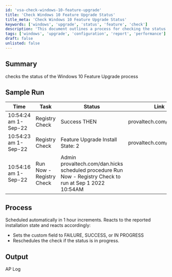 ```yaml
---
id: 'vsa-check-windows-10-feature-upgrade'
title: 'Check Windows 10 Feature Upgrade Status'
title_meta: 'Check Windows 10 Feature Upgrade Status'
keywords: ['windows', 'upgrade', 'status', 'feature', 'check']
description: 'This document outlines a process for checking the status of the Windows 10 Feature Upgrade process, including sample runs, output logs, and how the process reacts to different installation states.'
tags: ['windows', 'upgrade', 'configuration', 'report', 'performance']
draft: false
unlisted: false
---
```

## Summary

checks the status of the Windows 10 Feature Upgrade process

## Sample Run

| Time                     | Task               | Status                                           | Link                       |
|--------------------------|--------------------|--------------------------------------------------|----------------------------|
| 10:54:24 am 1-Sep-22    | Registry Check      | Success THEN                                     | provaltech.com/dan.hicks   |
| 10:54:23 am 1-Sep-22    | Registry Check      | Feature Upgrade Install State: 2                 | provaltech.com/dan.hicks   |
| 10:54:16 am 1-Sep-22    | Run Now - Registry Check | Admin provaltech.com/dan.hicks scheduled procedure Run Now - Registry Check to run at Sep 1 2022 10:54AM |

## Process

Scheduled automatically in 1 hour increments. Reacts to the reported installation state and reacts accordingly:
- Sets the custom field to FAILURE, SUCCESS, or IN PROGRESS
- Reschedules the check if the status is in progress.

## Output

AP Log


